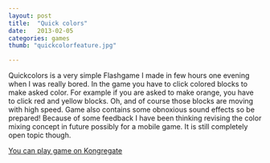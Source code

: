 ```yaml
---
layout: post
title:  "Quick colors"
date:   2013-02-05
categories: games
thumb: "quickcolorfeature.jpg"

---
```


Quickcolors is a very simple Flashgame I made in few hours one evening when I was really bored. In the game you have to click colored blocks to make asked color. For example if you are asked to make orange, you have to click red and yellow blocks. Oh, and of course those blocks are moving with high speed. Game also contains some obnoxious sound effects so be prepared! Because of some feedback I have been thinking revising the color mixing concept in future possibly for a mobile game. It is still completely open topic though.

[You can play game on Kongregate](http://www.kongregate.com/games/Tumetsu/quick-colors)


